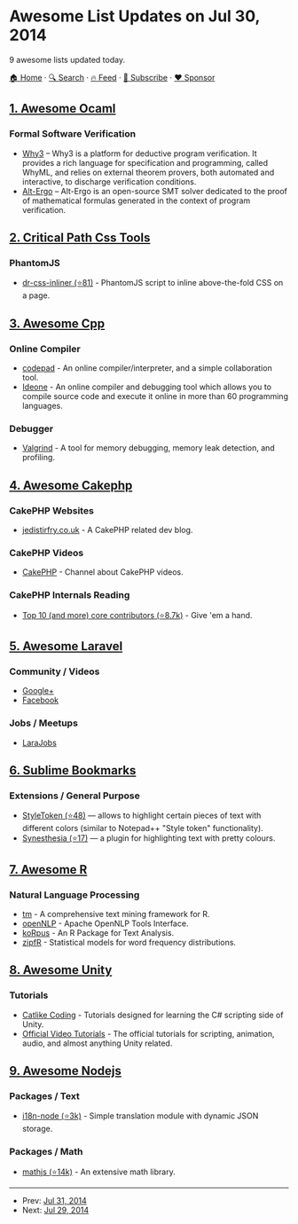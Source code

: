 # Awesome List Updates on Jul 30, 2014

9 awesome lists updated today.

[🏠 Home](/README.md) · [🔍 Search](https://www.trackawesomelist.com/search/) · [🔥 Feed](https://www.trackawesomelist.com/rss.xml) · [📮 Subscribe](https://trackawesomelist.us17.list-manage.com/subscribe?u=d2f0117aa829c83a63ec63c2f&id=36a103854c) · [❤️  Sponsor](https://github.com/sponsors/theowenyoung)



## [1. Awesome Ocaml](/content/ocaml-community/awesome-ocaml/README.md)

### Formal Software Verification

*   [Why3](http://why3.lri.fr/) – Why3 is a platform for deductive program verification. It provides a rich language for specification and programming, called WhyML, and relies on external theorem provers, both automated and interactive, to discharge verification conditions.
*   [Alt-Ergo](http://alt-ergo.lri.fr/) – Alt-Ergo is an open-source SMT solver dedicated to the proof of mathematical formulas generated in the context of program verification.

## [2. Critical Path Css Tools](/content/addyosmani/critical-path-css-tools/README.md)

### PhantomJS

*   [dr-css-inliner (⭐81)](https://github.com/drdk/dr-css-inliner) - PhantomJS script to inline above-the-fold CSS on a page.

## [3. Awesome Cpp](/content/fffaraz/awesome-cpp/README.md)

### Online Compiler

*   [codepad](http://codepad.org/) - An online compiler/interpreter, and a simple collaboration tool.
*   [Ideone](http://ideone.com/) - An online compiler and debugging tool which allows you to compile source code and execute it online in more than 60 programming languages.

### Debugger

*   [Valgrind](http://valgrind.org/) - A tool for memory debugging, memory leak detection, and profiling.

## [4. Awesome Cakephp](/content/FriendsOfCake/awesome-cakephp/README.md)

### CakePHP Websites

*   [jedistirfry.co.uk](http://jedistirfry.co.uk) - A CakePHP related dev blog.

### CakePHP Videos

*   [CakePHP](https://www.youtube.com/user/CakePHP) - Channel about CakePHP videos.

### CakePHP Internals Reading

*   [Top 10 (and more) core contributors (⭐8.7k)](https://github.com/cakephp/cakephp/graphs/contributors) - Give 'em a hand.

## [5. Awesome Laravel](/content/chiraggude/awesome-laravel/README.md)

### Community / Videos

*   [Google+](https://plus.google.com/communities/106838454910116161868)
*   [Facebook](https://www.facebook.com/LaravelCommunity)

### Jobs / Meetups

*   [LaraJobs](https://larajobs.com/)

## [6. Sublime Bookmarks](/content/dreikanter/sublime-bookmarks/README.md)

### Extensions / General Purpose

*   [StyleToken (⭐48)](https://github.com/vcharnahrebel/style-token) — allows to highlight certain pieces of text with different colors (similar to Notepad++ "Style token" functionality).
*   [Synesthesia (⭐17)](https://github.com/dariusf/synesthesia) — a plugin for highlighting text with pretty colours.

## [7. Awesome R](/content/qinwf/awesome-R/README.md)

### Natural Language Processing

*   [tm](http://cran.r-project.org/web/packages/tm/index.html) - A comprehensive text mining framework for R.
*   [openNLP](http://cran.r-project.org/web/packages/openNLP/index.html) - Apache OpenNLP Tools Interface.
*   [koRpus](http://cran.r-project.org/web/packages/koRpus/index.html) - An R Package for Text Analysis.
*   [zipfR](http://cran.r-project.org/web/packages/zipfR/index.html) - Statistical models for word frequency distributions.

## [8. Awesome Unity](/content/RyanNielson/awesome-unity/README.md)

### Tutorials

*   [Catlike Coding](http://catlikecoding.com/unity/tutorials/) - Tutorials designed for learning the C# scripting side of Unity.
*   [Official Video Tutorials](http://unity3d.com/learn/tutorials/modules) - The official tutorials for scripting, animation, audio, and almost anything Unity related.

## [9. Awesome Nodejs](/content/sindresorhus/awesome-nodejs/README.md)

### Packages / Text

*   [i18n-node (⭐3k)](https://github.com/mashpie/i18n-node) - Simple translation module with dynamic JSON storage.

### Packages / Math

*   [mathjs (⭐14k)](https://github.com/josdejong/mathjs) - An extensive math library.

---

- Prev: [Jul 31, 2014](/content/2014/07/31/README.md)
- Next: [Jul 29, 2014](/content/2014/07/29/README.md)